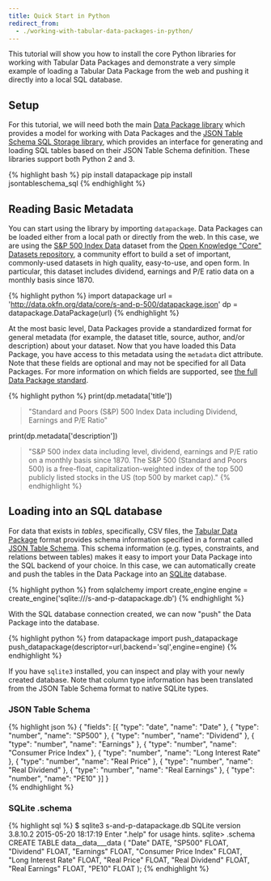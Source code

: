 ```yaml
---
title: Quick Start in Python
redirect_from: 
  - ./working-with-tabular-data-packages-in-python/
---
```


This tutorial will show you how to install the core Python libraries
for working with Tabular Data Packages and demonstrate a very simple
example of loading a Tabular Data Package from the web and pushing it
directly into a local SQL database.

## Setup 

For this tutorial, we will need both the main
[Data Package library](https://github.com/frictionlessdata/datapackage-py)
which provides a model for working with Data Packages and the
[JSON Table Schema SQL Storage library](https://github.com/frictionlessdata/jsontableschema-sql-py),
which provides an interface for generating and loading SQL tables
based on their JSON Table Schema definition.  These libraries support
both Python 2 and 3.

{% highlight bash %}
pip install datapackage
pip install jsontableschema_sql
{% endhighlight %}

## Reading Basic Metadata

You can start using the library by importing `datapackage`.  Data
Packages can be loaded either from a local path or directly from the
web.  In this case, we are using the
[S&P 500 Index Data](http://data.okfn.org/data/core/s-and-p-500)
dataset from the
[Open Knowledge "Core" Datasets repository](http://data.okfn.org/data),
a community effort to build a set of important, commonly-used datasets
in high quality, easy-to-use, and open form.  In particular, this
dataset includes dividend, earnings and P/E ratio data on a monthly
basis since 1870.

{% highlight python %}
import datapackage
url = 'http://data.okfn.org/data/core/s-and-p-500/datapackage.json'
dp = datapackage.DataPackage(url)
{% endhighlight %}

At the most basic level, Data Packages provide a standardized format
for general metadata (for example, the dataset title, source, author,
and/or description) about your dataset.  Now that you have loaded this
Data Package, you have access to this metadata using the `metadata`
dict attribute.  Note that these fields are optional and may not be
specified for all Data Packages.  For more information on which fields
are supported, see
[the full Data Package standard](http://dataprotocols.org/data-packages/#metadata).

{% highlight python %}
print(dp.metadata['title'])
> "Standard and Poors (S&P) 500 Index Data including Dividend, Earnings and P/E Ratio" 

print(dp.metadata['description'])
> "S&P 500 index data including level, dividend, earnings and P/E ratio on a monthly basis since 1870. The S&P 500 (Standard and Poors 500) is a free-float, capitalization-weighted index of the top 500 publicly listed stocks in the US (top 500 by market cap)."
{% endhighlight %}

## Loading into an SQL database 

For data that exists in *tables*, specifically, CSV files, the
[Tabular Data Package](/guides/tabular-data-package/) format provides
schema information specified in a format called
[JSON Table Schema](/guides/json-table-schema/).  This schema
information (e.g. types, constraints, and relations between tables)
makes it easy to import your Data Package into the SQL backend of your
choice.  In this case, we can automatically create and push the tables
in the Data Package into an [SQLite](http://sqlite.org/) database.

{% highlight python %}
from sqlalchemy import create_engine
engine = create_engine('sqlite:///s-and-p-datapackage.db')
{% endhighlight %}

With the SQL database connection created, we can now "push" the Data
Package into the database. 

{% highlight python %}
from datapackage import push_datapackage
push_datapackage(descriptor=url,backend='sql',engine=engine)
{% endhighlight %}

If you have `sqlite3` installed, you can inspect and play with your
newly created database.  Note that column type information has been
translated from the JSON Table Schema format to native SQLite types.

### JSON Table Schema

{% highlight json %}
{
  "fields": [{
  	"type": "date",
  	"name": "Date"
  }, {
  	"type": "number",
  	"name": "SP500"
  }, {
  	"type": "number",
  	"name": "Dividend"
  }, {
  	"type": "number",
  	"name": "Earnings"
  }, {
  	"type": "number",
  	"name": "Consumer Price Index"
  }, {
  	"type": "number",
  	"name": "Long Interest Rate"
  }, {
  	"type": "number",
  	"name": "Real Price"
  }, {
  	"type": "number",
  	"name": "Real Dividend"
  }, {
  	"type": "number",
  	"name": "Real Earnings"
  }, {
  	"type": "number",
  	"name": "PE10"
  }]
}  
{% endhighlight %}

### SQLite .schema

{% highlight sql %}
$ sqlite3 s-and-p-datapackage.db 
SQLite version 3.8.10.2 2015-05-20 18:17:19
Enter ".help" for usage hints.
sqlite> .schema
CREATE TABLE data__data___data (
	"Date" DATE, 
	"SP500" FLOAT, 
	"Dividend" FLOAT, 
	"Earnings" FLOAT, 
	"Consumer Price Index" FLOAT, 
	"Long Interest Rate" FLOAT, 
	"Real Price" FLOAT, 
	"Real Dividend" FLOAT, 
	"Real Earnings" FLOAT, 
	"PE10" FLOAT
);
{% endhighlight %}


